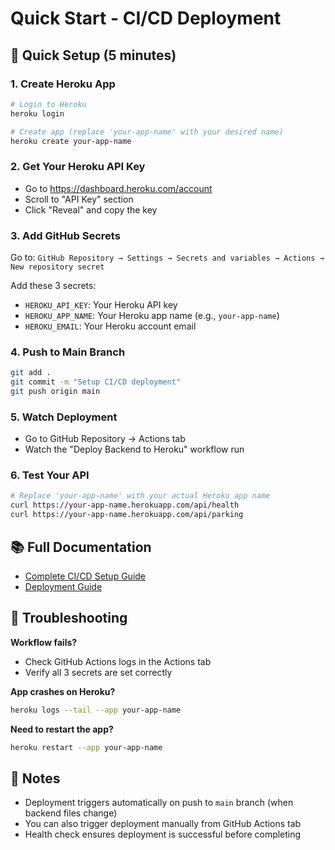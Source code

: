 # Quick Start - CI/CD Deployment

## 🚀 Quick Setup (5 minutes)

### 1. Create Heroku App
```bash
# Login to Heroku
heroku login

# Create app (replace 'your-app-name' with your desired name)
heroku create your-app-name
```

### 2. Get Your Heroku API Key
- Go to https://dashboard.heroku.com/account
- Scroll to "API Key" section
- Click "Reveal" and copy the key

### 3. Add GitHub Secrets
Go to: `GitHub Repository → Settings → Secrets and variables → Actions → New repository secret`

Add these 3 secrets:
- `HEROKU_API_KEY`: Your Heroku API key
- `HEROKU_APP_NAME`: Your Heroku app name (e.g., `your-app-name`)
- `HEROKU_EMAIL`: Your Heroku account email

### 4. Push to Main Branch
```bash
git add .
git commit -m "Setup CI/CD deployment"
git push origin main
```

### 5. Watch Deployment
- Go to GitHub Repository → Actions tab
- Watch the "Deploy Backend to Heroku" workflow run

### 6. Test Your API
```bash
# Replace 'your-app-name' with your actual Heroku app name
curl https://your-app-name.herokuapp.com/api/health
curl https://your-app-name.herokuapp.com/api/parking
```

## 📚 Full Documentation
- [Complete CI/CD Setup Guide](CICD_SETUP.md)
- [Deployment Guide](DEPLOYMENT.md)

## 🔧 Troubleshooting

**Workflow fails?**
- Check GitHub Actions logs in the Actions tab
- Verify all 3 secrets are set correctly

**App crashes on Heroku?**
```bash
heroku logs --tail --app your-app-name
```

**Need to restart the app?**
```bash
heroku restart --app your-app-name
```

## 📝 Notes
- Deployment triggers automatically on push to `main` branch (when backend files change)
- You can also trigger deployment manually from GitHub Actions tab
- Health check ensures deployment is successful before completing
